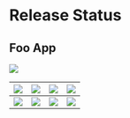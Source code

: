 # Release Status

## Foo App
<img src="https://img.shields.io/badge/18/09/2019-ff69b4" />

|<img src="https://img.shields.io/badge/local-blue" />|<img src="https://img.shields.io/badge/DEV-blue" />|<img src="https://img.shields.io/badge/STA-blue" />|<img src="https://img.shields.io/badge/PRO-blue" />|
|--------------|--------------|--------------|--------------|
|<img src="https://img.shields.io/badge/v1.0.1-preview5-yellow" />|<img src="https://img.shields.io/badge/v1.0.1-preview4-yellow" />|<img src="https://img.shields.io/badge/v1.0-green" />|<img src="https://img.shields.io/badge/v1.0-green" />|
